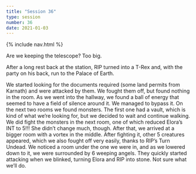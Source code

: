 ```yaml
---
title: "Session 36"
type: session
number: 36
date: 2021-01-03
---
```


{% include nav.html %}

Are we keeping the telescope? Too big.

After a long rest back at the station, RIP turned into a T-Rex and, with the party on his back, run to the Palace of Earth.

We started looking for the documents required (some land permits from Karnath) and were attacked by them. We fought them off, but found nothing in the room. As we went into the hallway, we found a ball of energy that seemed to have a field of silence around it. We managed to bypass it. On the next two rooms we found monsters. The first one had a vault, which is kind of what we’re looking for, but we decided to wait and continue walking. We did fight the monsters in the next room, one of which reduced Elora’s INT to 5!!! She didn’t change much, though. After that, we arrived at a bigger room with a vortex in the middle. After fighting it, other 5 creatures appeared, which we also fought off very easily, thanks to RIP’s Turn Undead. We noticed a room under the one we were in, and as we lowered down to it, we were surrounded by 6 weeping angels. They quickly started attacking when we blinked, turning Elora and RIP into stone. Not sure what we’ll do.
